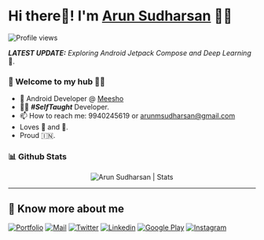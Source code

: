 # Hi there👋! I'm [Arun Sudharsan](https://arun-sudharsan.github.io/arunm619.github.io/) 🙋‍♂️

![Profile views](https://gpvc.arturio.dev/arunm619)


_**LATEST UPDATE:**_ _Exploring Android Jetpack Compose and Deep Learning_ 🥽.

### 🎍 Welcome to my hub 👨‍💻

- 💼 Android Developer @ [Meesho](https://www.meesho.com/)
- 👨‍💻 ***#SelfTaught*** Developer.
- 📫 How to reach me: 9940245619 or arunmsudharsan@gmail.com
- Loves 🎵 and 🎹.
- Proud 🇮🇳.


### 📊 Github Stats
  <p align="center"> <img src="https://github-readme-stats.vercel.app/api?username=arunm619&count_private=true&show_icons=true&include_all_commits=true" alt="Arun Sudharsan | Stats" />

---

## 🔗 Know more about me 

[![Portfolio](https://img.shields.io/badge/-Portfolio-black?style=for-the-badge&logo=google-chrome&logoColor=white)](https://arun-sudharsan.github.io/arunm619.github.io/)
[![Mail](https://img.shields.io/badge/-Say%20Hi!-black?style=for-the-badge&logo=gmail)](arunmsudharsan@gmail.com)
[![Twitter](https://img.shields.io/badge/-Twitter-black?style=for-the-badge&logo=twitter)](https://twitter.com/Arunm_619)
[![Linkedin](https://img.shields.io/badge/-LinkedIn-black?style=for-the-badge&logo=Linkedin)](https://www.linkedin.com/in/arunm619/)
[![Google Play](https://img.shields.io/badge/-Google%20Play-black?style=for-the-badge&logo=google-play)](https://play.google.com/store/apps/developer?id=Arunm619.dev)
[![Instagram](https://img.shields.io/badge/-Instagram-black?style=for-the-badge&logo=instagram)](https://instagram.com/arunm619/)
